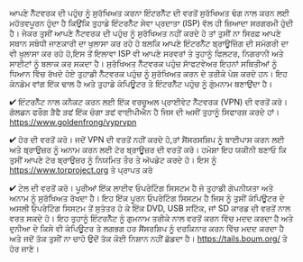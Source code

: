 ਆਪਣੇ ਨੈੱਟਵਰਕ ਦੀ ਪਹੁੰਚ ਨੂੰ ਸੁਰੱਖਿਅਤ ਕਰਨਾ ਇੰਟਰਨੈੱਟ ਦੀ ਵਰਤੋਂ ਸੁਰੱਖਿਅਤ ਢੰਗ ਨਾਲ ਕਰਨ ਲਈ ਮਹੱਤਵਪੂਰਨ ਹੁੰਦਾ ਹੈ ਕਿਉਂਕਿ ਤੁਹਾਡੇ ਇੰਟਰਨੈੱਟ ਸੇਵਾ ਪ੍ਰਦਾਤਾ (ISP) ਵੱਲ ਹੀ ਜ਼ਿਆਦਾ ਸਰਗਰਮੀ ਹੁੰਦੀ ਹੈ। ਜੇਕਰ ਤੁਸੀਂ ਆਪਣੇ ਨੈੱਟਵਰਕ ਦੀ ਪਹੁੰਚ ਨੂੰ ਸੁਰੱਖਿਅਤ ਨਹੀਂ ਕਰਦੇ ਹੋ ਤਾਂ ਤੁਸੀਂ ਨਾ ਸਿਰਫ਼ ਆਪਣੇ ਸਥਾਨ ਸਬੰਧੀ ਜਾਣਕਾਰੀ ਦਾ ਖੁਲਾਸਾ ਕਰ ਰਹੇ ਹੋ ਬਲਕਿ ਆਪਣੇ ਇੰਟਰਨੈੱਟ ਬ੍ਰਾਊਜ਼ਿੰਗ ਦੀ ਸਮੱਗਰੀ ਦਾ ਵੀ ਖੁਲਾਸਾ ਕਰ ਰਹੇ ਹੋ,ਇਸ ਤੋਂ ਇਲਾਵਾ ISP ਵੀ ਆਪਣੇ ਸਰਵਰਾਂ ਤੇ ਤੁਹਾਨੂੰ ਫਿਲਟਰ, ਨਿਗਰਾਨੀ ਅਤੇ ਸਾਈਟਾਂ ਨੂੰ ਬਲਾਕ ਕਰ ਸਕਦਾ ਹੈ। ਸੁਰੱਖਿਅਤ ਨੈੱਟਵਰਕ ਪਹੁੰਚ ਸਾੱਫਟਵੇਅਰ ਇਹਨਾਂ ਸਥਿਤੀਆਂ ਨੂੰ ਧਿਆਨ ਵਿੱਚ ਰੱਖਦੇ ਹੋਏ ਤੁਹਾਡੀ ਨੈੱਟਵਰਕ ਪਹੁੰਚ ਨੂੰ ਸੁਰੱਖਿਅਤ ਕਰਨ ਦੇ ਤਰੀਕੇ ਪੇਸ਼ ਕਰਦੇ ਹਨ। ਇਹ ਕੰਨਡੋਮ ਵਾਂਗ ਇੱਕ ਢਾਲ ਹੈ ਅਤੇ ਤੁਹਾਡੇ ਕੰਪਿਊਟਰ ਤੇ ਇੰਟਰਨੈੱਟ ਪਹੁੰਚ ਨੂੰ ਗੁੰਮਨਾਮ ਬਣਾਉਂਦਾ ਹੈ।

✔ ਇੰਟਰਨੈੱਟ ਨਾਲ ਕਨੈਕਟ ਕਰਨ ਲਈ ਇੱਕ ਵਰਚੂਅਲ ਪ੍ਰਾਈਵੇਟ ਨੈੱਟਵਰਕ (VPN) ਦੀ ਵਰਤੋਂ ਕਰੋ। ਗੋਲਡਨ ਫਰੌਗ ੜੈਫੈ ੜਫਂ ਇੱਕ ਚੰਗਾ ੜਫਂ ਵਾਈਪੀਐਨ ਹੈ ਜਿਸ ਦੀ ਅਸੀਂ ਤੁਹਾਨੂੰ ਸਿਫਾਰਸ਼ ਕਰਦੇ ਹਾਂ। https://www.goldenfrong/vyprvpn

✔ ਹੋਰ ਦੀ ਵਰਤੋਂ ਕਰੋ। ਜਦੋਂ VPN ਦੀ ਵਰਤੋਂ ਨਹੀਂ ਕਰਦੇ ਹੋ,ਤਾਂ ਸੈਂਸਰਸਸ਼ਿਪ ਨੂੰ ਬਾਈਪਾਸ ਕਰਨ ਲਈ ਅਤੇ ਬ੍ਰਾਉਜ਼ਰ ਨੂੰ ਅਨਾਮ ਕਰਨ ਲਈ ਟੋਰ ਬ੍ਰਾਊਜ਼ਰ ਦੀ ਵਰਤੋਂ ਕਰੋ। ਹਮੇਸ਼ਾ ਇਹ ਯਕੀਨੀ ਬਣਾਓ ਕਿ ਤੁਸੀਂ ਆਪਣੇ ਟੋਰ ਬ੍ਰਾਉਜ਼ਰ ਨੂੰ ਨਿਯਮਿਤ ਤੌਰ ਤੇ ਅੱਪਡੇਟ ਕਰਦੇ ਹੋ। ਇਸ ਨੂੰ https://www.torproject.org ਤੇ ਪ੍ਰਾਪਤ ਕਰੋ

✔ ਟੇਲ ਦੀ ਵਰਤੋਂ ਕਰੋ। ਪੂਰੀਆਂ ਇੱਕ ਲਾਈਵ ਓਪਰੇਟਿੰਗ ਸਿਸਟਮ ਹੈ ਜੋ ਤੁਹਾਡੀ ਗੋਪਨੀਯਤਾ ਅਤੇ ਅਨਾਮ ਨੂੰ ਸੁਰੱਖਿਅਤ ਰੱਖਦਾ ਹੈ। ਇਹ ਇੱਕ ਪੂਰਨ ਓਪਰੇਟਿੰਗ ਸਿਸਟਮ ਹੈ ਜਿਸ ਨੂੰ ਤੁਸੀਂ ਕੰਪਿਊਟਰ ਦੇ ਅਸਲੀ ਓਪਰੇਟਿੰਗ ਸਿਸਟਮ ਤੋਂ ਸੁਤੰਤਰ ਹੋ ਕੇ ਇੱਕ DVD, USB ਸਟਿੱਕ, ਜਾਂ SD ਕਾਰਡ ਦੀ ਵਰਤੋਂ ਨਾਲ ਵਰਤ ਸਕਦੇ ਹੋ। ਇਹ ਤੁਹਾਨੂੰ ਇੰਟਰਨੈੱਟ ਨੂੰ ਗੁਮਨਾਮ ਤਰੀਕੇ ਨਾਲ ਵਰਤੋਂ ਕਰਨ ਵਿੱਚ ਮਦਦ ਕਰਦਾ ਹੈ ਅਤੇ ਦੁਨੀਆ ਦੇ ਕਿਸੇ ਵੀ ਕੰਪਿਊਟਰ ਤੇ ਲਗਭਗ ਹਰ ਸੈਂਸਰਸ਼ਿਪ ਨੂੰ ਦਰਕਿਨਾਰ ਕਰਨ ਵਿੱਚ ਮਦਦ ਕਰਦਾ ਹੈ ਅਤੇ ਜਦੋਂ ਤੱਕ ਤੁਸੀਂ ਨਾ ਚਾਹੋ ਉਦੋਂ ਤੱਕ ਕੋਈ ਨਿਸ਼ਾਨ ਨਹੀਂ ਛੱਡਦਾ ਹੈ। https://tails.boum.org/ ਤੇ ਹੋਰ ਜਾਣੋ।
